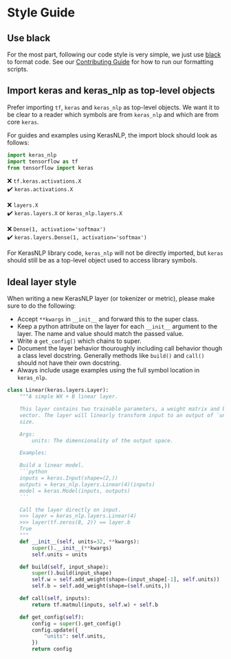 # Style Guide

## Use black

For the most part, following our code style is very simple, we just use
[black](https://github.com/psf/black) to format code. See our
[Contributing Guide](CONTRIBUTING.md) for how to run our formatting scripts.

## Import keras and keras_nlp as top-level objects

Prefer importing `tf`, `keras` and `keras_nlp` as top-level objects. We want
it to be clear to a reader which symbols are from `keras_nlp` and which are
from core `keras`.

For guides and examples using KerasNLP, the import block should look as follows:

```python
import keras_nlp
import tensorflow as tf
from tensorflow import keras
```

❌ `tf.keras.activations.X`<br/>
✔️ `keras.activations.X`

❌ `layers.X`<br/>
✔️ `keras.layers.X` or `keras_nlp.layers.X`

❌ `Dense(1, activation='softmax')`<br/>
✔️ `keras.layers.Dense(1, activation='softmax')`

For KerasNLP library code, `keras_nlp` will not be directly imported, but
`keras` should still be as a top-level object used to access library symbols.

## Ideal layer style

When writing a new KerasNLP layer (or tokenizer or metric), please make sure to
do the following:

- Accept `**kwargs` in `__init__` and forward this to the super class.
- Keep a python attribute on the layer for each `__init__` argument to the
  layer. The name and value should match the passed value.
- Write a `get_config()` which chains to super.
- Document the layer behavior thouroughly including call behavior though a
  class level docstring. Generally methods like `build()` and `call()` should
  not have their own docstring.
- Always include usage examples using the full symbol location in `keras_nlp`.

````python
class Linear(keras.layers.Layer):
    """A simple WX + B linear layer.

    This layer contains two trainable parameters, a weight matrix and bias
    vector. The layer will linearly transform input to an output of `units`
    size.

    Args:
        units: The dimensionality of the output space.

    Examples:

    Build a linear model.
    ```python
    inputs = keras.Input(shape=(2,))
    outputs = keras_nlp.layers.Linear(4)(inputs)
    model = keras.Model(inputs, outputs)
    ```

    Call the layer directly on input.
    >>> layer = keras_nlp.layers.Linear(4)
    >>> layer(tf.zeros(8, 2)) == layer.b
    True
    """
    def __init__(self, units=32, **kwargs):
        super().__init__(**kwargs)
        self.units = units

    def build(self, input_shape):
        super().build(input_shape)
        self.w = self.add_weight(shape=(input_shape[-1], self.units))
        self.b = self.add_weight(shape=(self.units,))

    def call(self, inputs):
        return tf.matmul(inputs, self.w) + self.b

    def get_config(self):
        config = super().get_config()
        config.update({
            "units": self.units,
        })
        return config
````
